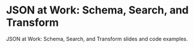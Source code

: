 JSON at Work: Schema, Search, and Transform
===========================================
JSON at Work: Schema, Search, and Transform slides and code examples.